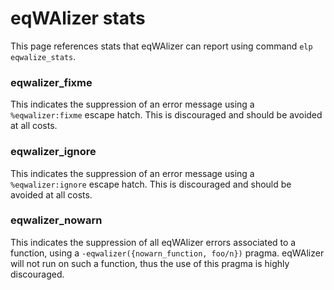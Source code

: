 # eqWAlizer stats

This page references stats that eqWAlizer can report using command `elp eqwalize_stats`.

### eqwalizer_fixme

This indicates the suppression of an error message using a `%eqwalizer:fixme` escape hatch.
This is discouraged and should be avoided at all costs.

### eqwalizer_ignore

This indicates the suppression of an error message using a `%eqwalizer:ignore` escape hatch.
This is discouraged and should be avoided at all costs.

### eqwalizer_nowarn

This indicates the suppression of all eqWAlizer errors associated to a function,
using a `-eqwalizer({nowarn_function, foo/n})` pragma.
eqWAlizer will not run on such a function, thus the use of this pragma is highly
discouraged.
